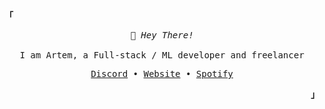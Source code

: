<br/>
<br/>
<br/>
<p align="left"><strong><samp>「</samp></strong></p>
   <p align="center">
      <samp>
         👻 <em>Hey There!</em>
	 <br/>
	 <br/>
	 I am Artem, a Full-stack / ML developer and freelancer
      </samp>
      <br>
   </p>
   <p align="center">
      <samp>
         <a href="https://discord.gg/#9707" target="_blank">Discord</a> &#8226;
         <a href="https://nighty3098.vercel.app/" target="_blank">Website</a> &#8226;
         <a href="https://open.spotify.com/user/31c2w3g66yprjotbc46lvvzv2s24" target="_blank">Spotify</a>
      </samp>
   </p>
<p align="right"><strong><samp>」</samp></strong></p>
<br/>
<br/>
<br/>
